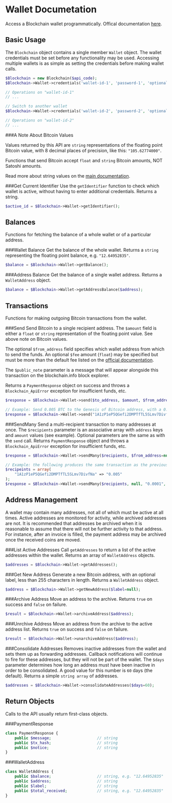 Wallet Documetation
===================
Access a Blockchain wallet programmatically. Offical documentation [here](https://blockchain.info/api/blockchain_wallet_api).

Basic Usage
-----------
The `Blockchain` object contains a single member `Wallet` object. The wallet credentials must be set before any functionality may be used. Accessing multiple wallets is as simple as setting the credentials before making wallet calls.

```php
$Blockchain = new Blockchain($api_code);
$Blockchain->Wallet->credentials('wallet-id-1', 'password-1', 'optional 2nd password');

// Operations on "wallet-id-1"
// ...

// Switch to another wallet
$Blockchain->Wallet->credentials('wallet-id-2', 'password-2', 'optional 2nd password');

// Operations on "wallet-id-2"
// ...
```

###A Note About Bitcoin Values

Values returned by this API are `string` representations of the floating point Bitcoin value, with 8 decimal places of precision, like this: `"105.62774000"`.

Functions that send Bitcoin accept `float` and `string` Bitcoin amounts, NOT Satoshi amounts.

Read more about string values on the [main documentation](../README.md).


###Get Current Identifier
Use the `getIdentifier` function to check which wallet is active, without having to enter additional credentials. Returns a string.

```php
$active_id = $Blockchain->Wallet->getIdentifier();
```


Balances
--------
Functions for fetching the balance of a whole wallet or of a particular address.


###Wallet Balance
Get the balance of the whole wallet. Returns a `string` representing the floating point balance, e.g. `"12.64952835"`.

```php
$balance = $Blockchain->Wallet->getBalance();
```


###Address Balance
Get the balance of a single wallet address. Returns a `WalletAddress` object.

```php
$balance = $Blockchain->Wallet->getAddressBalance($address);
```


Transactions
------------
Functions for making outgoing Bitcoin transactions from the wallet.

###Send
Send Bitcoin to a single recipient address. The `$amount` field is either a `float` or `string` representation of the floating point value. See above note on Bitcoin values.

The optional `$from_address` field specifies which wallet address from which to send the funds. An optional `$fee` amount (`float`) may be specified but must be more than the default fee listed on the [official documentation](https://blockchain.info/api/blockchain_wallet_api).

The `$public_note` parameter is a message that will appear alongside this transaction on the blockchain.info block explorer.

Returns a `PaymentResponse` object on success and throws a `Blockchain_ApiError` exception for insufficient funds, etc.

```php
$response = $Blockchain->Wallet->send($to_address, $amount, $from_address=null, $fee=null, $public_note=null);

// Example: Send 0.005 BTC to the Genesis of Bitcoin address, with a 0.0001 BTC fee and a public note
$response = $Blockchain->Wallet->send("1A1zP1eP5QGefi2DMPTfTL5SLmv7DivfNa", "0.005", null, "0.0001", "Here you go, Satoshi!");
```

###SendMany
Send a multi-recipient transaction to many addresses at once. The `$recipients` parameter is an associative array with `address` keys and `amount` values (see example). Optional parameters are the same as with the `send` call. Returns `PaymentResponse` object and throws a `Blockchain_ApiError` exception for insufficient funds, etc.
```php
$response = $Blockchain->Wallet->sendMany($recipients, $from_address=null, $fee=null, $public_note=null);

// Example: the following produces the same transaction as the previous example.
$recipeints = array(
    "1A1zP1eP5QGefi2DMPTfTL5SLmv7DivfNa" => "0.005"
);
$response = $Blockchain->Wallet->sendMany($recipients, null, "0.0001", "Here you go, Satoshi!");
```


Address Management
------------------
A wallet may contain many addresses, not all of which must be active at all times. Active addresses are monitored for activity, while archived addresses are not. It is recommended that addresses be archived when it is reasonable to assume that there will not be further activity to that address. For instance, after an invoice is filled, the payment address may be archived once the received coins are moved.


###List Active Addresses
Call `getAddresses` to return a list of the active addresses within the wallet. Returns an array of `WalletAddress` objects.

```php
$addresses = $Blockchain->Wallet->getAddresses();
```


###Get New Address
Generate a new Bitcoin address, with an optional label, less than 255 characters in length. Returns a `WalletAddress` object.

```php
$address = $Blockchain->Wallet->getNewAddress($label=null);
```


###Archive Address
Move an address to the archive. Returns `true` on success and `false` on failure.

```php
$result = $Blockchain->Wallet->archiveAddress($address);
```


###Unrchive Address
Move an address from the archive to the active address list. Returns `true` on success and `false` on failure.

```php
$result = $Blockchain->Wallet->unarchiveAddress($address);
```


###Consolidate Addresses
Removes inactive addresses from the wallet and sets them up as forwarding addresses. Callback notifications will continue to fire for these addresses, but they will not be part of the wallet. The `$days` parameter determines how long an address must have been inactive in order to be consolidated. A good value for this number is `60` days (the default). Returns a simple `string array` of addresses.

```php
$addresses = $Blockchain->Wallet->consolidateAddresses($days=60);
```


Return Objects
--------------

Calls to the API usually return first-class objects.

###PaymentResponse

```php
class PaymentResponse {
    public $message;                    // string
    public $tx_hash;                    // string
    public $notice;                     // string
}
```

###WalletAddress

```php
class WalletAddress {
    public $balance;                    // string, e.g. "12.64952835"
    public $address;                    // string
    public $label;                      // string
    public $total_received;             // string, e.g. "12.64952835"
}
```

